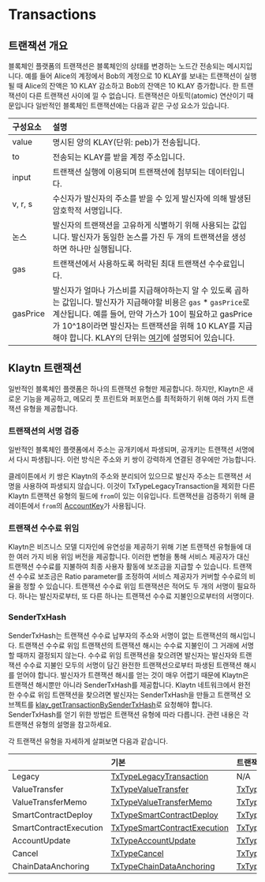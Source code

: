 # Transactions <a id="transactions"></a>

## 트랜잭션 개요 <a id="transactions-overview"></a>

블록체인 플랫폼의 트랜잭션은 블록체인의 상태를 변경하는 노드간 전송되는 메시지입니다. 예를 들어 Alice의 계정에서 Bob의 계정으로 10 KLAY를 보내는 트랜잭션이 실행될 때 Alice의 잔액은 10 KLAY 감소하고 Bob의 잔액은 10 KLAY 증가합니다. 한 트랜잭션이 다른 트랜잭션 사이에 낄 수 없습니다. 트랜잭션은 아토믹(atomic) 연산이기 때문입니다 일반적인 블록체인 트랜잭션에는 다음과 같은 구성 요소가 있습니다.

| 구성요소     | 설명                                                                                                                                                                                                                                                |
|:-------- |:------------------------------------------------------------------------------------------------------------------------------------------------------------------------------------------------------------------------------------------------- |
| value    | 명시된 양의 KLAY(단위: peb)가 전송됩니다.                                                                                                                                                                                                                      |
| to       | 전송되는 KLAY를 받을 계정 주소입니다.                                                                                                                                                                                                                           |
| input    | 트랜잭션 실행에 이용되며 트랜잭션에 첨부되는 데이터입니다.                                                                                                                                                                                                                  |
| v, r, s  | 수신자가 발신자의 주소를 받을 수 있게 발신자에 의해 발생된 암호학적 서명입니다.                                                                                                                                                                                                     |
| 논스       | 발신자의 트랜잭션을 고유하게 식별하기 위해 사용되는 값입니다. 발신자가 동일한 논스를 가진 두 개의 트랜잭션을 생성하면 하나만 실행됩니다.                                                                                                                                                                     |
| gas      | 트랜잭션에서 사용하도록 허락된 최대 트랜잭션 수수료입니다.                                                                                                                                                                                                                  |
| gasPrice | 발신자가 얼마나 가스비를 지급해야하는지 알 수 있도록 곱하는 값입니다. 발신자가 지급해야할 비용은 `gas` \* `gasPrice`로 계산됩니다. 예를 들어, 만약 가스가 10이 필요하고 gasPrice가 10^18이라면 발신자는 트랜잭션을 위해 10 KLAY를 지급해야 합니다. KLAY의 단위는 [여기](../../design/klaytn-native-coin-klay.md#units-of-klay)에 설명되어 있습니다. |

## Klaytn 트랜잭션 <a id="klaytn-transactions"></a>

일반적인 블록체인 플랫폼은 하나의 트랜잭션 유형만 제공합니다. 하지만, Klaytn은 새로운 기능을 제공하고, 메모리 풋 프린트와 퍼포먼스를 최적화하기 위해 여러 가지 트랜잭션 유형을 제공합니다.

### 트랜잭션의 서명 검증 <a id="signature-validation-of-transactions"></a>

일반적인 블록체인 플랫폼에서 주소는 공개키에서 파생되며, 공개키는 트랜잭션 서명에서 다시 파생됩니다. 이런 방식은 주소와 키 쌍이 강력하게 연결된 경우에만 가능합니다.

클레이튼에서 키 쌍은 Klaytn의 주소와 분리되어 있으므로 발신자 주소는 트랜잭션 서명을 사용하여 파생되지 않습니다. 이것이 TxTypeLegacyTransaction을 제외한 다른 Klaytn 트랜잭션 유형의 필드에 `from`이 있는 이유입니다. 트랜잭션을 검증하기 위해 클레이튼에서 `from`의 [AccountKey](../accounts.md#account-key)가 사용됩니다.

### 트랜잭션 수수료 위임 <a id="fee-delegation"></a>

Klaytn은 비즈니스 모델 디자인에 유연성을 제공하기 위해 기본 트랜잭션 유형들에 대한 여러 가지 비용 위임 버전을 제공합니다. 이러한 변형을 통해 서비스 제공자가 대신 트랜잭션 수수료를 지불하여 최종 사용자 활동에 보조금을 지급할 수 있습니다. 트랜잭션 수수료 보조금은 Ratio parameter를 조정하여 서비스 제공자가 커버할 수수료의 비율을 정할 수 있습니다. 트랜잭션 수수료 위임 트랜잭션은 적어도 두 개의 서명이 필요하다. 하나는 발신자로부터, 또 다른 하나는 트랜잭션 수수료 지불인으로부터의 서명이다.

### SenderTxHash <a id="sendertxhash"></a>

SenderTxHash는 트랜잭션 수수료 납부자의 주소와 서명이 없는 트랜잭션의 해시입니다. 트랜잭션 수수료 위임 트랜잭션의 트랜잭션 해시는 수수료 지불인이 그 거래에 서명할 때까지 결정되지 않는다. 수수료 위임 트랜잭션을 찾으려면 발신자는 발신자와 트랜잭션 수수료 지불인 모두의 서명이 담긴 완전한 트랜잭션으로부터 파생된 트랜잭션 해시를 얻어야 합니다. 발신자가 트랜잭션 해시를 얻는 것이 매우 어렵기 때문에 Klaytn은 트랜잭션 해시뿐만 아니라 SenderTxHash를 제공합니다. Klaytn 네트워크에서 완전한 수수료 위임 트랜잭션을 찾으려면 발신자는 SenderTxHash을 만들고 트랜잭션 오브젝트를 [klay_getTransactionBySenderTxHash](../../../bapp/json-rpc/api-references/klay/transaction.md#klay_gettransactionbysendertxhash)로 요청해야 합니다. SenderTxHash를 얻기 위한 방법은 트랜잭션 유형에 따라 다릅니다. 관련 내용은 각 트랜잭션 유형의 설명을 참고하세요.

각 트랜잭션 유형을 자세하게 살펴보면 다음과 같습니다.

|                        | 기본                                                                    | 트랜잭션 비용 위임                                                                                             | 부분 트랜잭션 비용 위임                                                                                                                    |
|:---------------------- |:--------------------------------------------------------------------- |:------------------------------------------------------------------------------------------------------ |:-------------------------------------------------------------------------------------------------------------------------------- |
| Legacy                 | [TxTypeLegacyTransaction](basic.md#txtypelegacytransaction)           | N/A                                                                                                    | N/A                                                                                                                              |
| ValueTransfer          | [TxTypeValueTransfer](basic.md#txtypevaluetransfer)                   | [TxTypeFeeDelegatedValueTransfer](fee-delegation.md#txtypefeedelegatedvaluetransfer)                   | [TxTypeFeeDelegatedValueTransferWithRatio](partial-fee-delegation.md#txtypefeedelegatedvaluetransferwithratio)                   |
| ValueTransferMemo      | [TxTypeValueTransferMemo](basic.md#txtypevaluetransfermemo)           | [TxTypeFeeDelegatedValueTransferMemo](fee-delegation.md#txtypefeedelegatedvaluetransfermemo)           | [TxTypeFeeDelegatedValueTransferMemoWithRatio](partial-fee-delegation.md#txtypefeedelegatedvaluetransfermemowithratio)           |
| SmartContractDeploy    | [TxTypeSmartContractDeploy](basic.md#txtypesmartcontractdeploy)       | [TxTypeFeeDelegatedSmartContractDeploy](fee-delegation.md#txtypefeedelegatedsmartcontractdeploy)       | [TxTypeFeeDelegatedSmartContractDeployWithRatio](partial-fee-delegation.md#txtypefeedelegatedsmartcontractdeploywithratio)       |
| SmartContractExecution | [TxTypeSmartContractExecution](basic.md#txtypesmartcontractexecution) | [TxTypeFeeDelegatedSmartContractExecution](fee-delegation.md#txtypefeedelegatedsmartcontractexecution) | [TxTypeFeeDelegatedSmartContractExecutionWithRatio](partial-fee-delegation.md#txtypefeedelegatedsmartcontractexecutionwithratio) |
| AccountUpdate          | [TxTypeAccountUpdate](basic.md#txtypeaccountupdate)                   | [TxTypeFeeDelegatedAccountUpdate](fee-delegation.md#txtypefeedelegatedaccountupdate)                   | [TxTypeFeeDelegatedAccountUpdateWithRatio](partial-fee-delegation.md#txtypefeedelegatedaccountupdatewithratio)                   |
| Cancel                 | [TxTypeCancel](basic.md#txtypecancel)                                 | [TxTypeFeeDelegatedCancel](fee-delegation.md#txtypefeedelegatedcancel)                                 | [TxTypeFeeDelegatedCancelWithRatio](partial-fee-delegation.md#txtypefeedelegatedcancelwithratio)                                 |
| ChainDataAnchoring     | [TxTypeChainDataAnchoring](basic.md#txtypechaindataanchoring)         | [TxTypeFeeDelegatedChainDataAnchoring](fee-delegation.md#txtypefeedelegatedchaindataanchoring)         | [TxTypeFeeDelegatedChainDataAnchoringWithRatio](partial-fee-delegation.md#txtypefeedelegatedchaindataanchoringwithratio)         |


